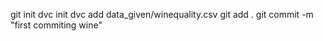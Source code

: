 <!-- usable starting commands -->

git init 
dvc init
dvc add data_given/winequality.csv
git add .
git commit -m "first commiting wine"